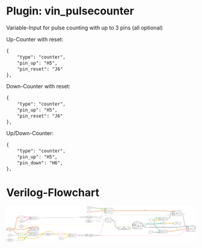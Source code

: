 # Plugin: vin_pulsecounter

Variable-Input for pulse counting with up to 3 pins (all optional)

Up-Counter with reset:
```
{
    "type": "counter",
    "pin_up": "H5",
    "pin_reset": "J6"
},
```

Down-Counter with reset:
```
{
    "type": "counter",
    "pin_up": "H5",
    "pin_reset": "J6"
},
```

Up/Down-Counter:
```
{
    "type": "counter",
    "pin_up": "H5",
    "pin_down": "H6",
},
```

# Verilog-Flowchart
![graphviz](./vin_pulsecounter.svg)

